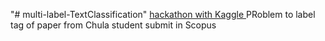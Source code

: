 "# multi-label-TextClassification" 
<a href = "https://www.kaggle.com/competitions/2110531-data-science-2023-01"> hackathon with Kaggle </a>
PRoblem to label tag of paper from Chula student submit in Scopus

